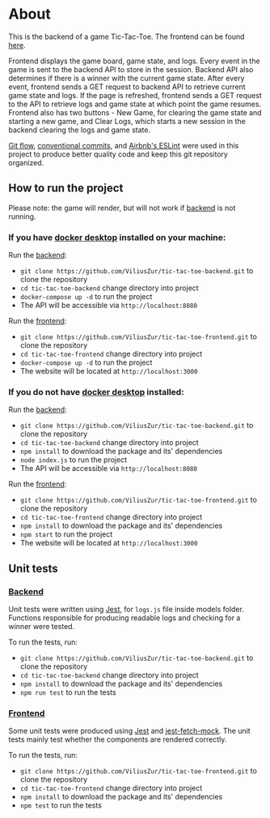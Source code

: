 <h1>About</h1>

This is the backend of a game Tic-Tac-Toe. The frontend can be found [here](https://github.com/ViliusZur/tic-tac-toe-frontend).

Frontend displays the game board, game state, and logs. Every event in the game is sent to the backend API to store in the session. Backend API also determines if there is a winner with the current game state. After every event, frontend sends a GET request to backend API to retrieve current game state and logs. If the page is refreshed, frontend sends a GET request to the API to retrieve logs and game state at which point the game resumes. Frontend also has two buttons - New Game, for clearing the game state and starting a new game, and Clear Logs, which starts a new session in the backend clearing the logs and game state.

[Git flow](https://danielkummer.github.io/git-flow-cheatsheet/), [conventional commits](https://www.conventionalcommits.org/en/v1.0.0-beta.2/), and [Airbnb's ESLint](https://www.npmjs.com/package/eslint-config-airbnb-base) were used in this project to produce better quality code and keep this git repository organized.

<h2>How to run the project</h2>

Please note: the game will render, but will not work if [backend](https://github.com/ViliusZur/tic-tac-toe-backend) is not running.

### If you have [docker desktop](https://www.docker.com/products/docker-desktop) installed on your machine:

Run the [backend](https://github.com/ViliusZur/tic-tac-toe-backend):
* `git clone https://github.com/ViliusZur/tic-tac-toe-backend.git` to clone the repository
* `cd tic-tac-toe-backend` change directory into project
* `docker-compose up -d` to run the project
* The API will be accessible via `http://localhost:8080`

Run the [frontend](https://github.com/ViliusZur/tic-tac-toe-frontend):
* `git clone https://github.com/ViliusZur/tic-tac-toe-frontend.git` to clone the repository
* `cd tic-tac-toe-frontend` change directory into project
* `docker-compose up -d` to run the project
* The website will be located at `http://localhost:3000`

### If you do not have [docker desktop](https://www.docker.com/products/docker-desktop) installed:

Run the [backend](https://github.com/ViliusZur/tic-tac-toe-backend):
* `git clone https://github.com/ViliusZur/tic-tac-toe-backend.git` to clone the repository
* `cd tic-tac-toe-backend` change directory into project
* `npm install` to download the package and its' dependencies
* `node index.js` to run the project
* The API will be accessible via `http://localhost:8080`

Run the [frontend](https://github.com/ViliusZur/tic-tac-toe-frontend):
* `git clone https://github.com/ViliusZur/tic-tac-toe-frontend.git` to clone the repository
* `cd tic-tac-toe-frontend` change directory into project
* `npm install` to download the package and its' dependencies
* `npm start` to run the project
* The website will be located at `http://localhost:3000`

<h2>Unit tests</h2>

### [Backend](https://github.com/ViliusZur/tic-tac-toe-backend)

Unit tests were written using [Jest](https://jestjs.io/en/), for `logs.js` file inside models folder. Functions responsible for producing readable logs and checking for a winner were tested.

To run the tests, run:
* `git clone https://github.com/ViliusZur/tic-tac-toe-backend.git` to clone the repository
* `cd tic-tac-toe-backend` change directory into project
* `npm install` to download the package and its' dependencies
* `npm run test` to run the tests

### [Frontend](https://github.com/ViliusZur/tic-tac-toe-frontend)

Some unit tests were produced using [Jest](https://jestjs.io/en/) and [jest-fetch-mock](https://www.npmjs.com/package/jest-fetch-mock). The unit tests mainly test whether the components are rendered correctly.

To run the tests, run:
* `git clone https://github.com/ViliusZur/tic-tac-toe-frontend.git` to clone the repository
* `cd tic-tac-toe-frontend` change directory into project
* `npm install` to download the package and its' dependencies
* `npm test` to run the tests
